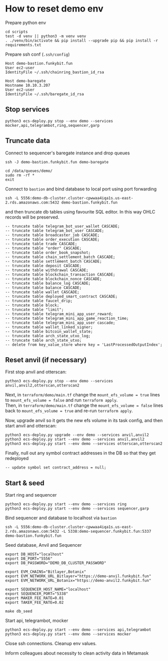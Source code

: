 # How to reset demo env

Prepare python env
```
cd scripts
test -d venv || python3 -m venv venv
. ./venv/bin/activate && pip install --upgrade pip && pip install -r requirements.txt
```

Prepare ssh conf (`.ssh/config`)
```
Host demo-bastion.funkybit.fun
User ec2-user
IdentityFile ~/.ssh/chainring_bastion_id_rsa

Host demo-baregate
Hostname 10.10.3.207
User ec2-user
IdentityFile ~/.ssh/baregate_id_rsa
```

## Stop services
```
python3 ecs-deploy.py stop --env demo --services mocker,api,telegrambot,ring,sequencer,garp
```

## Truncate data
Connect to sequencer's baregate instance and drop queues
```
ssh -J demo-bastion.funkybit.fun demo-baregate

cd /data/queues/demo/
sudo rm -rf *
exit
```

Connect to `bastion` and bind database to local port using port forwarding
```
ssh -L 5556:demo-db-cluster.cluster-cpwwaa4iqa1s.us-east-2.rds.amazonaws.com:5432 demo-bastion.funkybit.fun
```

and then truncate db tables using favourite SQL editor. In this way OHLC records will be preserved.
```
-- truncate table telegram_bot_user_wallet CASCADE;
-- truncate table telegram_bot_user CASCADE;
-- truncate table broadcaster_job CASCADE;
-- truncate table order_execution CASCADE;
-- truncate table trade CASCADE;
-- truncate table "order" CASCADE;
-- truncate table order_book_snapshot;
-- truncate table chain_settlement_batch CASCADE;
-- truncate table settlement_batch CASCADE;
-- truncate table deposit CASCADE;
-- truncate table withdrawal CASCADE;
-- truncate table blockchain_transaction CASCADE;
-- truncate table blockchain_nonce CASCADE;
-- truncate table balance_log CASCADE;
-- truncate table balance CASCADE;
-- truncate table wallet CASCADE;
-- truncate table deployed_smart_contract CASCADE;
-- truncate table faucet_drip;
-- truncate table block;
-- truncate table "limit";
-- truncate table telegram_mini_app_user_reward;
-- truncate table telegram_mini_app_game_reaction_time;
-- truncate table telegram_mini_app_user cascade;
-- truncate table wallet_linked_signer;
-- truncate table bitcoin_wallet_state;
-- truncate table arch_state_utxo_log;
-- truncate table arch_state_utxo;
-- delete from key_value_store where key = 'LastProcessedOutputIndex';
```

## Reset anvil (if necessary)

First stop anvil and otterscan:
```
python3 ecs-deploy.py stop --env demo --services anvil,anvil2,otterscan,otterscan2
```

Next, in `terraform/demo/main.tf` change the `mount_efs_volume = true` lines to `mount_efs_volume = false` and run `terraform apply`.  
Then, in `terraform/demo/main.tf` change the `mount_efs_volume = false` lines back to `mount_efs_volume = true` and re-run `terraform apply`.

Now, upgrade anvil so it gets the new efs volume in its task config, and then start anvil and otterscan:

```
python3 ecs-deploy.py upgrade --env demo --services anvil,anvil2
python3 ecs-deploy.py start --env demo --services anvil,anvil2
python3 ecs-deploy.py start --env demo --services otterscan,otterscan2
```

Finally, null out any symbol contract addresses in the DB so that they get redeployed
```
-- update symbol set contract_address = null;
```

## Start & seed
Start ring and sequencer
```
python3 ecs-deploy.py start --env demo --services ring
python3 ecs-deploy.py start --env demo --services sequencer,garp
```

Bind sequencer and database to localhost via `bastion`
```
ssh -L 5556:demo-db-cluster.cluster-cpwwaa4iqa1s.us-east-2.rds.amazonaws.com:5432 -L 5338:demo-sequencer.funkybit.fun:5337 demo-bastion.funkybit.fun
```

Seed database, Anvil and Sequencer 
```
export DB_HOST="localhost"
export DB_PORT="5556"
export DB_PASSWORD="DEMO_DB_CLUSTER_PASSWORD"

export EVM_CHAINS="Bitlayer,Botanix"
export EVM_NETWORK_URL_Bitlayer="https://demo-anvil.funkybit.fun"
export EVM_NETWORK_URL_Botanix="https://demo-anvil2.funkybit.fun"

export SEQUENCER_HOST_NAME="localhost"
export SEQUENCER_PORT="5338"
export MAKER_FEE_RATE=0.01
export TAKER_FEE_RATE=0.02

make db_seed
```

Start api, telegrambot, mocker
```
python3 ecs-deploy.py start --env demo --services api,telegrambot
python3 ecs-deploy.py start --env demo --services mocker
```

Close ssh connections. Cleanup env values.

Inform colleagues about necessity to clean activity data in Metamask

